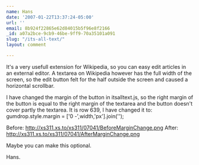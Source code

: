 ```yaml
---
name: Hans
date: '2007-01-22T13:37:24-05:00'
url: ''
email: 8b924f22865e62d84015b5f96e8f2166
_id: a07a2bce-9cb9-46be-9ff9-70a35101a091
slug: "/its-all-text/"
layout: comment

---
```


It's a very usefull extension for Wikipedia, so you can easy edit articles in an external editor. A textarea on Wikipedia however has the full width of the screen, so the edit button felt for the half outside the screen and caused a horizontal scrollbar.

I have changed the margin of the button in itsalltext.js, so the right margin of the button is equal to the right margin of the textarea and the button doesn't cover partly the textarea.
It is row 639, I have changed it to:
    gumdrop.style.margin           = ['0 -',width,'px'].join('');
    
Before: http://xs311.xs.to/xs311/07041/BeforeMarginChange.png
After: http://xs311.xs.to/xs311/07041/AfterMarginChange.png

Maybe you can make this optional.

Hans.
